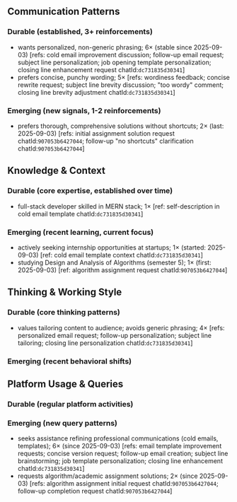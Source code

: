 ## Communication Patterns
### Durable (established, 3+ reinforcements)
- wants personalized, non-generic phrasing; 6× (stable since 2025-09-03) [refs: cold email improvement discussion; follow-up email request; subject line personalization; job opening template personalization; closing line enhancement request chatId:`dc731835d30341`]
- prefers concise, punchy wording; 5× [refs: wordiness feedback; concise rewrite request; subject line brevity discussion; "too wordy" comment; closing line brevity adjustment chatId:`dc731835d30341`]
### Emerging (new signals, 1-2 reinforcements)
- prefers thorough, comprehensive solutions without shortcuts; 2× (last: 2025-09-03) [refs: initial assignment solution request chatId:`907053b6427044`; follow-up "no shortcuts" clarification chatId:`907053b6427044`]

## Knowledge & Context
### Durable (core expertise, established over time)
- full-stack developer skilled in MERN stack; 1× [ref: self-description in cold email template chatId:`dc731835d30341`]
### Emerging (recent learning, current focus)
- actively seeking internship opportunities at startups; 1× (started: 2025-09-03) [ref: cold email template context chatId:`dc731835d30341`]
- studying Design and Analysis of Algorithms (semester 5); 1× (first: 2025-09-03) [ref: algorithm assignment request chatId:`907053b6427044`]

## Thinking & Working Style
### Durable (core thinking patterns)
- values tailoring content to audience; avoids generic phrasing; 4× [refs: personalized email request; follow-up personalization; subject line tailoring; closing line personalization chatId:`dc731835d30341`]
### Emerging (recent behavioral shifts)

## Platform Usage & Queries
### Durable (regular platform activities)

### Emerging (new query patterns)
- seeks assistance refining professional communications (cold emails, templates); 6× (since 2025-09-03) [refs: email template improvement requests; concise version request; follow-up email creation; subject line brainstorming; job template personalization; closing line enhancement chatId:`dc731835d30341`]
- requests algorithm/academic assignment solutions; 2× (since 2025-09-03) [refs: algorithm assignment initial request chatId:`907053b6427044`; follow-up completion request chatId:`907053b6427044`]